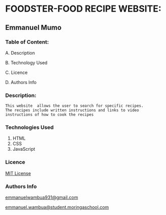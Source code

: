 # FOODSTER-FOOD RECIPE WEBSITE:

## Emmanuel Mumo


### Table of Content:

A. Description

B. Technology Used

C. Licence

D. Authors Info


### Description:

    This website  allows the user to search for specific recipes.
    The recipes include written instructions and links to video instructions of how to cook the recipes
    


### Technologies Used
1. HTML
2. CSS
3. JavaScript




### Licence

[MIT License](https://github.com/ewambua/FOODSTER-FOOD-RECIPE-WEBSITE/blob/main/LICENSE)


### Authors Info

emmanuelwambua931@gmail.com

emmanuel.wambua@student.moringaschool.com
